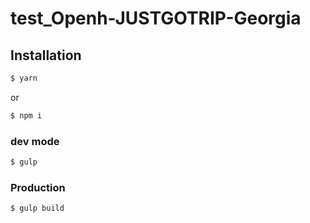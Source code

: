 # test_Openh-JUSTGOTRIP-Georgia
## Installation
```sh
$ yarn
```
or
```sh
$ npm i
```

### dev mode
```sh
$ gulp
```
### Production
```sh
$ gulp build
```
